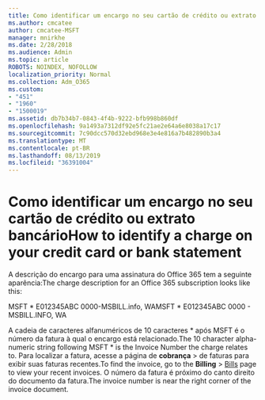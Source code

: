 ```yaml
---
title: Como identificar um encargo no seu cartão de crédito ou extrato bancário
ms.author: cmcatee
author: cmcatee-MSFT
manager: mnirkhe
ms.date: 2/28/2018
ms.audience: Admin
ms.topic: article
ROBOTS: NOINDEX, NOFOLLOW
localization_priority: Normal
ms.collection: Adm_O365
ms.custom:
- "451"
- "1960"
- "1500019"
ms.assetid: db7b34b7-0843-4f4b-9222-bfb998b860df
ms.openlocfilehash: 9a1493a7312df92e5fc21ae2e64a6e8038a17c17
ms.sourcegitcommit: 7c90dcc570d32ebd968e3e4e816a7b482890b3a4
ms.translationtype: MT
ms.contentlocale: pt-BR
ms.lasthandoff: 08/13/2019
ms.locfileid: "36391004"
---
```

# <a name="how-to-identify-a-charge-on-your-credit-card-or-bank-statement"></a><span data-ttu-id="6182d-102">Como identificar um encargo no seu cartão de crédito ou extrato bancário</span><span class="sxs-lookup"><span data-stu-id="6182d-102">How to identify a charge on your credit card or bank statement</span></span>

<span data-ttu-id="6182d-103">A descrição do encargo para uma assinatura do Office 365 tem a seguinte aparência:</span><span class="sxs-lookup"><span data-stu-id="6182d-103">The charge description for an Office 365 subscription looks like this:</span></span>
  
<span data-ttu-id="6182d-104">MSFT \* E012345ABC 0000-MSBILL.info, WA</span><span class="sxs-lookup"><span data-stu-id="6182d-104">MSFT \* E012345ABC 0000 - MSBILL.INFO, WA</span></span>
  
<span data-ttu-id="6182d-105">A cadeia de caracteres alfanuméricos de 10 caracteres \* após MSFT é o número da fatura à qual o encargo está relacionado.</span><span class="sxs-lookup"><span data-stu-id="6182d-105">The 10 character alpha-numeric string following MSFT \* is the Invoice Number the charge relates to.</span></span> <span data-ttu-id="6182d-106">Para localizar a fatura, acesse a página de **cobrança** \> [](https://go.microsoft.com/fwlink/p/?linkid=848039) de faturas para exibir suas faturas recentes.</span><span class="sxs-lookup"><span data-stu-id="6182d-106">To find the invoice, go to the **Billing** \> [Bills](https://go.microsoft.com/fwlink/p/?linkid=848039) page to view your recent invoices.</span></span> <span data-ttu-id="6182d-107">O número da fatura é próximo do canto direito do documento da fatura.</span><span class="sxs-lookup"><span data-stu-id="6182d-107">The invoice number is near the right corner of the invoice document.</span></span>